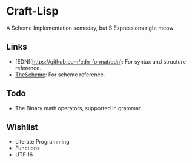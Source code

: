 # Craft-Lisp

A Scheme Implementation someday, but S Expressions right meow

## Links
* [EDN[(https://github.com/edn-format/edn): For syntax and structure reference.
* [TheScheme](https://en.wikisource.org/wiki/Scheme:_An_Interpreter_for_Extended_Lambda_Calculus/Section_1): For scheme reference.


## Todo
* The Binary math operators, supported in grammar



## Wishlist
* Literate Programming
* Functions
* UTF 16
